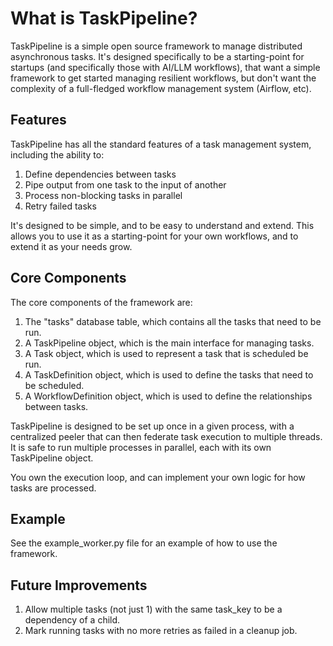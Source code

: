 # What is TaskPipeline?

TaskPipeline is a simple open source framework to manage distributed asynchronous tasks. It's designed specifically to be a starting-point for startups (and specifically those with AI/LLM workflows), that want a simple framework  to get started managing resilient workflows, but don't want the complexity of a full-fledged workflow management system (Airflow, etc).

## Features

TaskPipeline has all the standard features of a task management system, including the ability to:

1. Define dependencies between tasks
2. Pipe output from one task to the input of another
3. Process non-blocking tasks in parallel
4. Retry failed tasks

It's designed to be simple, and to be easy to understand and extend. This allows you to use it as a starting-point for your own workflows, and to extend it as your needs grow.

## Core Components

The core components of the framework are:

1) The "tasks" database table, which contains all the tasks that need to be run.
2) A TaskPipeline object, which is the main interface for managing tasks.
3) A Task object, which is used to represent a task that is scheduled be run.
4) A TaskDefinition object, which is used to define the tasks that need to be scheduled.
5) A WorkflowDefinition object, which is used to define the relationships between tasks.

TaskPipeline is designed to be set up once in a given process, with a centralized peeler that can then federate task execution to multiple threads. It is safe to run multiple processes in parallel, each with its own TaskPipeline object.

You own the execution loop, and can implement your own logic for how tasks are processed.

## Example

See the example_worker.py file for an example of how to use the framework.

## Future Improvements

1. Allow multiple tasks (not just 1) with the same task_key to be a dependency of a child.
2. Mark running tasks with no more retries as failed in a cleanup job.